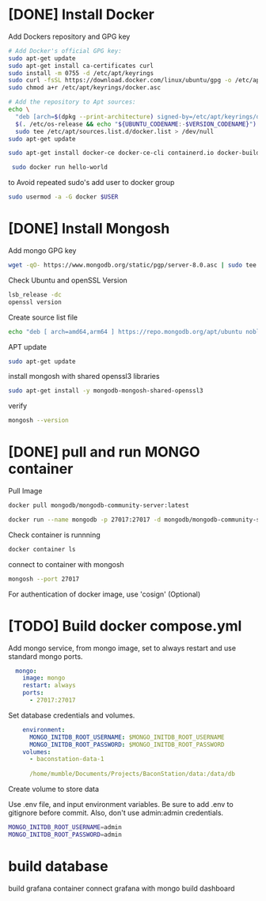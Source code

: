 # [DONE] Install Docker

Add Dockers repository and GPG key

```sh
# Add Docker's official GPG key:
sudo apt-get update
sudo apt-get install ca-certificates curl
sudo install -m 0755 -d /etc/apt/keyrings
sudo curl -fsSL https://download.docker.com/linux/ubuntu/gpg -o /etc/apt/keyrings/docker.asc
sudo chmod a+r /etc/apt/keyrings/docker.asc

# Add the repository to Apt sources:
echo \
  "deb [arch=$(dpkg --print-architecture) signed-by=/etc/apt/keyrings/docker.asc] https://download.docker.com/linux/ubuntu \
  $(. /etc/os-release && echo "${UBUNTU_CODENAME:-$VERSION_CODENAME}") stable" | \
  sudo tee /etc/apt/sources.list.d/docker.list > /dev/null
sudo apt-get update
```

```sh
sudo apt-get install docker-ce docker-ce-cli containerd.io docker-buildx-plugin docker-compose-plugin
```

```sh
 sudo docker run hello-world
```

to Avoid repeated sudo's add user to docker group

```sh
sudo usermod -a -G docker $USER
```


# [DONE] Install Mongosh

Add mongo GPG key

```sh
wget -qO- https://www.mongodb.org/static/pgp/server-8.0.asc | sudo tee /etc/apt/trusted.gpg.d/server-8.0.asc
```

Check Ubuntu and openSSL Version
```sh
lsb_release -dc
openssl version
```
Create source list file
```sh
echo "deb [ arch=amd64,arm64 ] https://repo.mongodb.org/apt/ubuntu noble/mongodb-org/8.0 multiverse" | sudo tee /etc/apt/sources.list.d/mongodb-org-8.0.list
```

APT update
```sh
sudo apt-get update
```
install mongosh with shared openssl3 libraries
```sh
sudo apt-get install -y mongodb-mongosh-shared-openssl3
```

verify
```sh
mongosh --version
```

# [DONE] pull and run MONGO container
Pull Image
```sh
docker pull mongodb/mongodb-community-server:latest
```

```sh
docker run --name mongodb -p 27017:27017 -d mongodb/mongodb-community-server:5.0-ubuntu2004
```

Check container is runnning
```sh
docker container ls
```

connect to container with mongosh
```sh
mongosh --port 27017
```

For authentication of docker image, use 'cosign' (Optional)

# [TODO] Build docker compose.yml
Add mongo service, from mongo image, set to always restart and use standard mongo ports.

```yml
  mongo:
    image: mongo
    restart: always
    ports:
      - 27017:27017
```

Set database credentials and volumes.

```yml
    environment:
      MONGO_INITDB_ROOT_USERNAME: $MONGO_INITDB_ROOT_USERNAME
      MONGO_INITDB_ROOT_PASSWORD: $MONGO_INITDB_ROOT_PASSWORD
    volumes:
      - baconstation-data-1
      
      /home/mumble/Documents/Projects/BaconStation/data:/data/db
```

Create volume to store data

Use .env file, and input environment variables. Be sure to add .env to gitignore before commit. Also, don't use admin:admin credentials.

```sh
MONGO_INITDB_ROOT_USERNAME=admin
MONGO_INITDB_ROOT_PASSWORD=admin
```

# build database



build grafana container
connect grafana with mongo
build dashboard
